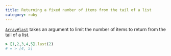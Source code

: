 ```yaml
--- 
title: Returning a fixed number of items from the tail of a list
category: ruby
---
```


[`Array#last`][last docs] takes an argument to limit the number of items to return 
from the tail of a list.

```ruby
> [1,2,3,4,5].last(2)
# = > [4, 5]
```

[last docs]: (http://www.ruby-doc.org/core-2.2.0/Array.html#method-i-last)
